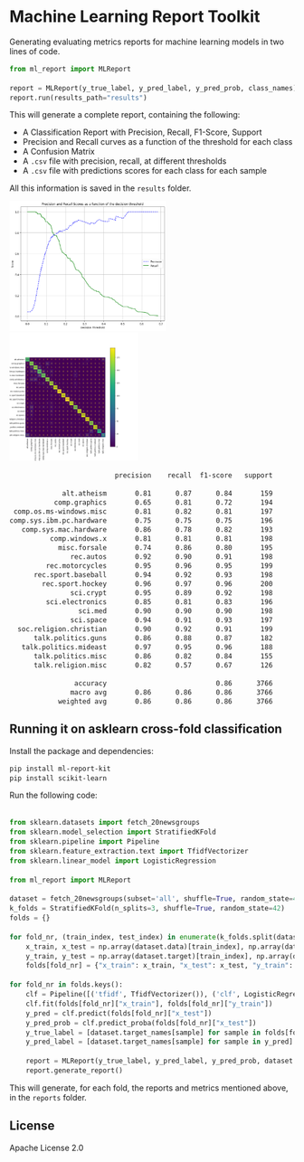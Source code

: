 # Machine Learning Report Toolkit

Generating evaluating metrics reports for machine learning models in two lines of code.

```python
from ml_report import MLReport

report = MLReport(y_true_label, y_pred_label, y_pred_prob, class_names)
report.run(results_path="results")
```

This will generate a complete report, containing the following:

- A Classification Report with Precision, Recall, F1-Score, Support
- Precision and Recall curves as a function of the threshold for each class
- A Confusion Matrix
- A `.csv` file with precision, recall, at different thresholds
- A `.csv` file with predictions scores for each class for each sample

All this information is saved in the `results` folder.

<p float="left">
  <img src="precision_recall_threshold.png" alt="Precision x Recall vs Threshold" style="width: 55%;"/>
  <img src="confusion_matrix.png" alt="Confusion Matrix" style="width: 45%;"/>
</p>

```
                          precision    recall  f1-score   support

             alt.atheism       0.81      0.87      0.84       159
           comp.graphics       0.65      0.81      0.72       194
 comp.os.ms-windows.misc       0.81      0.82      0.81       197
comp.sys.ibm.pc.hardware       0.75      0.75      0.75       196
   comp.sys.mac.hardware       0.86      0.78      0.82       193
          comp.windows.x       0.81      0.81      0.81       198
            misc.forsale       0.74      0.86      0.80       195
               rec.autos       0.92      0.90      0.91       198
         rec.motorcycles       0.95      0.96      0.95       199
      rec.sport.baseball       0.94      0.92      0.93       198
        rec.sport.hockey       0.96      0.97      0.96       200
               sci.crypt       0.95      0.89      0.92       198
         sci.electronics       0.85      0.81      0.83       196
                 sci.med       0.90      0.90      0.90       198
               sci.space       0.94      0.91      0.93       197
  soc.religion.christian       0.90      0.92      0.91       199
      talk.politics.guns       0.86      0.88      0.87       182
   talk.politics.mideast       0.97      0.95      0.96       188
      talk.politics.misc       0.86      0.82      0.84       155
      talk.religion.misc       0.82      0.57      0.67       126

                accuracy                           0.86      3766
               macro avg       0.86      0.86      0.86      3766
            weighted avg       0.86      0.86      0.86      3766
```

## Running it on asklearn cross-fold classification

Install the package and dependencies:

```bash
pip install ml-report-kit
pip install scikit-learn
```

Run the following code:

```python
    
from sklearn.datasets import fetch_20newsgroups
from sklearn.model_selection import StratifiedKFold
from sklearn.pipeline import Pipeline
from sklearn.feature_extraction.text import TfidfVectorizer
from sklearn.linear_model import LogisticRegression

from ml_report import MLReport

dataset = fetch_20newsgroups(subset='all', shuffle=True, random_state=42)
k_folds = StratifiedKFold(n_splits=3, shuffle=True, random_state=42)
folds = {}

for fold_nr, (train_index, test_index) in enumerate(k_folds.split(dataset.data, dataset.target)):
    x_train, x_test = np.array(dataset.data)[train_index], np.array(dataset.data)[test_index]
    y_train, y_test = np.array(dataset.target)[train_index], np.array(dataset.target)[test_index]
    folds[fold_nr] = {"x_train": x_train, "x_test": x_test, "y_train": y_train, "y_test": y_test}

for fold_nr in folds.keys():
    clf = Pipeline([('tfidf', TfidfVectorizer()), ('clf', LogisticRegression(class_weight='balanced'))])
    clf.fit(folds[fold_nr]["x_train"], folds[fold_nr]["y_train"])
    y_pred = clf.predict(folds[fold_nr]["x_test"])
    y_pred_prob = clf.predict_proba(folds[fold_nr]["x_test"])
    y_true_label = [dataset.target_names[sample] for sample in folds[fold_nr]["y_test"]]
    y_pred_label = [dataset.target_names[sample] for sample in y_pred]
    
    report = MLReport(y_true_label, y_pred_label, y_pred_prob, dataset.target_names)
    report.generate_report()
```

This will generate, for each fold, the reports and metrics mentioned above, in the `reports` folder.

## License

Apache License 2.0

